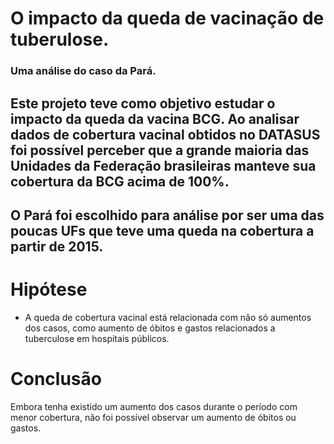 # O impacto da queda de vacinação de tuberulose.
### Uma análise do caso da Pará.

## Este projeto teve como objetivo estudar o impacto da queda da vacina BCG. Ao analisar dados de cobertura vacinal obtidos no DATASUS foi possível perceber que a grande maioria das Unidades da Federação brasileiras manteve sua cobertura da BCG acima de 100%. 

## O Pará foi escolhido para análise por ser uma das poucas UFs que teve uma queda na cobertura a partir de 2015.

# Hipótese
* A queda de cobertura vacinal está relacionada com não só aumentos dos casos, como aumento de óbitos e gastos relacionados a tuberculose em hospitais públicos.

# Conclusão

Embora tenha existido um aumento dos casos durante o período com menor cobertura, não foi possível observar um aumento de óbitos ou gastos.
